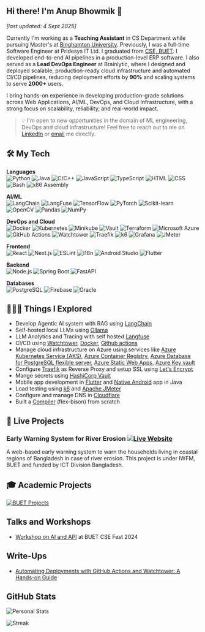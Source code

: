 ## Hi there! I'm Anup Bhowmik 👋

_[last updated: 4 Sept 2025]_

Currently I'm working as a **Teaching Assistant** in CS Department while pursuing Master's at [Binghamton University](https://www.binghamton.edu/). Previously, I was a full-time Software Engineer at Pridesys IT Ltd. I graduated from [CSE, BUET](https://cse.buet.ac.bd/). I developed end-to-end AI pipelines in a production-level ERP software. I also served as a **Lead DevOps Engineer** at Brainlytic, where I designed and deployed scalable, production-ready cloud infrastructure and automated CI/CD pipelines, reducing deployment efforts by **90%** and scaling systems to serve **2000+** users.

I bring hands-on experience in developing production-grade solutions across Web Applications, AI/ML, DevOps, and Cloud Infrastructure, with a strong focus on scalability, reliability, and real-world impact.

> 💡 I'm open to new opportunities in the domain of ML engineering, DevOps and cloud infrastructure! Feel free to reach out to me on [LinkedIn](https://www.linkedin.com/in/anupbhowmik21) or [email](mailto:anupbhowmik.1998@gmail.com) me directly.

## 🛠️ My Tech

**Languages**  
 ![Python](https://img.shields.io/badge/Python-3776AB?style=flat&logo=python&logoColor=white) ![Java](https://img.shields.io/badge/Java-007396?style=flat&logo=java&logoColor=white) ![C/C++](https://img.shields.io/badge/C%2FC%2B%2B-00599C?style=flat&logo=c%2B%2B&logoColor=white) ![JavaScript](https://img.shields.io/badge/JavaScript-F7DF1E?style=flat&logo=javascript&logoColor=black) ![TypeScript](https://img.shields.io/badge/TypeScript-3178C6?style=flat&logo=typescript&logoColor=white) ![HTML](https://img.shields.io/badge/HTML5-E34F26?style=flat&logo=html5&logoColor=white) ![CSS](https://img.shields.io/badge/CSS-1572B6?style=flat&logo=css3&logoColor=white) ![Bash](https://img.shields.io/badge/Bash-4EAA25?style=flat&logo=gnu-bash&logoColor=white) ![x86 Assembly](https://img.shields.io/badge/x86%20Assembly-000000?style=flat&logo=assemblyscript&logoColor=white)

**AI/ML**  
 ![LangChain](https://img.shields.io/badge/LangChain-FF9900?style=flat&logo=langchain&logoColor=white) ![LangFuse](https://img.shields.io/badge/LangFuse-000000?style=flat&logo=langchain&logoColor=white) ![TensorFlow](https://img.shields.io/badge/TensorFlow-FF6F00?style=flat&logo=tensorflow&logoColor=white) ![PyTorch](https://img.shields.io/badge/PyTorch-EE4C2C?style=flat&logo=pytorch&logoColor=white) ![Scikit-learn](https://img.shields.io/badge/Scikit--learn-F7931E?style=flat&logo=scikit-learn&logoColor=white) ![OpenCV](https://img.shields.io/badge/OpenCV-5C3EE8?style=flat&logo=opencv&logoColor=white) ![Pandas](https://img.shields.io/badge/Pandas-150458?style=flat&logo=pandas&logoColor=white) ![NumPy](https://img.shields.io/badge/NumPy-013243?style=flat&logo=numpy&logoColor=white)

**DevOps and Cloud**  
 ![Docker](https://img.shields.io/badge/Docker-2496ED?style=flat&logo=docker&logoColor=white) ![Kubernetes](https://img.shields.io/badge/Kubernetes-326CE5?style=flat&logo=kubernetes&logoColor=white) ![Minikube](https://img.shields.io/badge/Minikube-F5F5F5?style=flat&logo=kubernetes&logoColor=blue) ![Vault](https://img.shields.io/badge/Vault-000000?style=flat&logo=vault&logoColor=white) ![Terraform](https://img.shields.io/badge/Terraform-623CE4?style=flat&logo=terraform&logoColor=white) ![Microsoft Azure](https://img.shields.io/badge/Microsoft%20Azure-0078D4?style=flat&logo=microsoft-azure&logoColor=white) ![GitHub Actions](https://img.shields.io/badge/GitHub%20Actions-2088FF?style=flat&logo=github-actions&logoColor=white) ![Watchtower](https://img.shields.io/badge/Watchtower-000000?style=flat&logo=watchtower&logoColor=white) ![Traefik](https://img.shields.io/badge/Traefik-24A1C1?style=flat&logo=traefik&logoColor=white) ![k6](https://img.shields.io/badge/k6-7D64FF?style=flat&logo=k6&logoColor=white) ![Grafana](https://img.shields.io/badge/Grafana-F46800?style=flat&logo=grafana&logoColor=white) ![JMeter](https://img.shields.io/badge/JMeter-D22128?style=flat&logo=apache-jmeter&logoColor=white)

**Frontend**  
![React](https://img.shields.io/badge/React-61DAFB?style=flat&logo=react&logoColor=black) ![Next.js](https://img.shields.io/badge/Next.js-000000?style=flat&logo=next.js&logoColor=white) ![ESLint](https://img.shields.io/badge/ESLint-4B32C3?style=flat&logo=eslint&logoColor=white) ![i18n](https://img.shields.io/badge/i18n-0078D4?style=flat&logo=localization&logoColor=white) ![Android Studio](https://img.shields.io/badge/Android%20Studio-3DDC84?style=flat&logo=android-studio&logoColor=white) ![Flutter](https://img.shields.io/badge/Flutter-02569B?style=flat&logo=flutter&logoColor=white)

**Backend**  
 ![Node.js](https://img.shields.io/badge/Node.js-339933?style=flat&logo=node.js&logoColor=white) ![Spring Boot](https://img.shields.io/badge/Spring%20Boot-6DB33F?style=flat&logo=spring-boot&logoColor=white) ![FastAPI](https://img.shields.io/badge/FastAPI-009688?style=flat&logo=fastapi&logoColor=white)

**Databases**  
 ![PostgreSQL](https://img.shields.io/badge/PostgreSQL-336791?style=flat&logo=postgresql&logoColor=white) ![Firebase](https://img.shields.io/badge/Firebase-FFCA28?style=flat&logo=firebase&logoColor=black) ![Oracle](https://img.shields.io/badge/Oracle-F80000?style=flat&logo=oracle&logoColor=white)

## 👨🏻‍💻 Things I Explored

- Develop Agentic AI system with RAG using [LangChain](https://www.langchain.com/)
- Self-hosted local LLMs using [Ollama](https://ollama.com/)
- LLM Analytics and Tracing with self hosted [Langfuse](https://langfuse.com/)
- CI/CD using [Watchtower](https://containrrr.dev/watchtower/), [Docker](https://www.docker.com/), [Github actions](https://docs.github.com/en/actions)
- Manage cloud infrastructure on Azure using services like [Azure Kubernetes Service (AKS)](https://azure.microsoft.com/en-us/products/kubernetes-service), [Azure Container Registry](https://azure.microsoft.com/en-us/products/container-registry), [Azure Database for PostgreSQL flexible server](https://learn.microsoft.com/en-us/azure/postgresql/), [Azure Static Web Apps](https://azure.microsoft.com/en-us/products/app-service/static), [Azure Key vault](https://azure.microsoft.com/en-us/products/key-vault)
- Configure [Traefik](https://traefik.io/) as Reverse Proxy and setup SSL using [Let's Encrypt](https://letsencrypt.org/)
- Mange secrets using [HashiCorp Vault](https://www.vaultproject.io/)
- Mobile app development in [Flutter](https://flutter.dev/) and [Native Android](https://developer.android.com/) app in Java
- Load testing using [k6](https://k6.io/open-source/) and [Apache JMeter](https://jmeter.apache.org/)
- Configure and manage DNS in [Cloudflare](https://www.cloudflare.com/)
- Built a [Compiler](https://github.com/anupbhowmik/Compiler) (flex-bison) from scratch

## 🔴 Live Projects

### Early Warning System for River Erosion [![Live Website](https://img.shields.io/badge/-Live%20Website-0085C0?style=flat&logo=ripple)](https://www.ews-re.com/)

A web-based early warning system to warn the households living in coastal regions of Bangladesh in case of river erosion. This project is under IWFM, BUET and funded by ICT Division Bangladesh.

<!-- ### CommuniCreate [![Codebase](https://img.shields.io/badge/-Codebase-000000?style=flat&logo=github)](https://github.com/CPM-Creative-Production-Management) [![Live Website](https://img.shields.io/badge/-Live%20Website-3ab7a5?style=flat&logo=ripple)](https://communicreate.onrender.com)

A centralized system for connecting Creative Content Agency and Clients. Features of this project include Personalized Dashboard, Task Management, Review System, Employee Management, Project Management, Payment System, and Admin Site for managing users. -->

## 🎓 Academic Projects

[![BUET Projects](https://img.shields.io/badge/-BUET%20Projects-ab1e22?style=flat)](https://github.com/anupbhowmik/Academic-Projects-BUET)

## Talks and Workshops

- [Workshop on AI and API](https://www.youtube.com/watch?v=K4a0-QlTOeo&t=40m32s) at BUET CSE Fest 2024

## Write-Ups

- [Automating Deployments with GitHub Actions and Watchtower: A Hands-on Guide](https://medium.com/p/7780f647f82b)

## GitHub Stats

![Personal Stats](https://github-readme-stats.vercel.app/api?username=anupbhowmik&theme=dark&hide_border=false&include_all_commits=true&count_private=true)

![Streak](https://github-readme-streak-stats.herokuapp.com/?user=anupbhowmik&theme=dark&hide_border=false)

<!-- ## 🏆 GitHub Trophies
![](https://github-profile-trophy.vercel.app/?username=anupbhowmik&theme=darkhub&no-frame=false&no-bg=true&margin-w=4)
 -->
